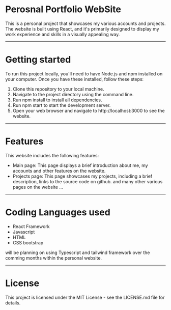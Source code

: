 # Perosnal Portfolio WebSite

This is a personal project that showcases my various accounts and projects. The website is built using React, and it's primarily designed to display my work experience and skills in a visually appealing way.

-------
# Getting started

To run this project locally, you'll need to have Node.js and npm installed on your computer. Once you have these installed, follow these steps:

1. Clone this repository to your local machine.
2. Navigate to the project directory using the command line.
3. Run npm install to install all dependencies.
4. Run npm start to start the development server.
5. Open your web browser and navigate to http://localhost:3000 to see the website.
-----

# Features

This website includes the following features:

- Main page: This page displays a brief introduction about me, my accounts and other features on the website.
- Projects page: This page showcases my projects, including a brief description, links to the source code on github.
and many other various pages on the website ...

-----

# Coding Languages used

- React Framework
- Javascript
- HTML
- CSS bootstrap

will be planning on using Typescript and tailwind framework over the comming months within the personal website.

--------

# License

This project is licensed under the MIT License - see the LICENSE.md file for details.
